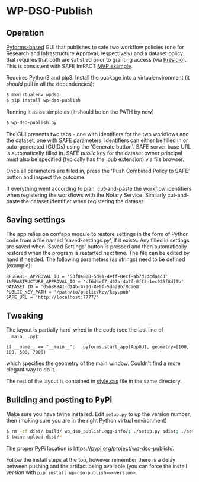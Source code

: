 # WP-DSO-Publish

## Operation

[Pyforms-based](https://pyforms-gui.readthedocs.io/en/v4/index.html) GUI that publishes to safe two workflow policies 
(one for Research and Infrastructure Approval, respectively) and a dataset policy that requires
that both are satisfied prior to granting access (via [Presidio](https://github.com/RENCI-NRIG/impact-presidio)).
This is consistent with SAFE ImPACT 
[MVP example](https://github.com/RENCI-NRIG/impact-docker-images/tree/master/safe-server/1.0.1).

Requires Python3 and pip3. Install the package into a virtualenvironment (it *should* pull in all the dependencies):
```bash
$ mkvirtualenv wpdso
$ pip install wp-dso-publish
```

Running it as as simple as (it should be on the PATH by now)
```bash
$ wp-dso-publish.py
```

The GUI presents two tabs - one with identifiers for the two workflows and the dataset, one with SAFE parameters.
Identifiers can either be filled in or auto-generated (GUIDs) using the 'Generate button'. SAFE server base
URL is automatically filled in. SAFE *public* key for the dataset owner principal must also be specified
(typically has the .pub extension) via file browser. 

Once all parameters are filled in, press the 'Push Combined Policy to SAFE' button and inspect the outcome. 

If everything went according to plan, cut-and-paste the workflow identifiers when registering the workflows
with the Notary Service. Similarly cut-and-paste the dataset identifier when registering the dataset. 

## Saving settings

The app relies on confapp module to restore settings in the form of Python code from a file named 
'saved-settings.py', if it exists. Any filled in settings are saved when 'Saved Settings' button is
pressed and then automatically restored when the program is restarted next time. The file can be edited
by hand if needed. The following parameters (as strings) need to be defined (example):
```
RESEARCH_APPROVAL_ID = '53f8e808-5d91-4eff-8ecf-ab7d2dcda4d3'
INFRASTRUCTURE_APPROVAL_ID = 'cf6d4ef7-d07a-4a7f-8ff5-1ec925f8df9b'
DATASET_ID = '05b88841-d14b-471d-8e0f-5da29bf8da68'
PUBLIC_KEY_PATH = '/path/to/public/key/key.pub'
SAFE_URL = 'http://localhost:7777/'
```

## Tweaking

The layout is partially hard-wired in the code (see the last line of `__main__.py`):
```
if __name__ == "__main__":   pyforms.start_app(AppGUI, geometry=[100, 100, 500, 700])
```
which specifies the geometry of the main window. Couldn't find a more elegant way to do it.

The rest of the layout is contained in [style.css](wp_dso_publish/style.css) file in the same directory. 

## Building and posting to PyPi

Make sure you have twine installed. Edit `setup.py` to up the version number, then (making
sure you are in the right Python virtual environment) 

```bash
$ rm -rf dist/ build/ wp_dso_publish.egg-info/; ./setup.py sdist; ./setup.py bdist_wheel --universal
$ twine upload dist/*
```

The proper PyPi location is https://pypi.org/project/wp-dso-publish/.

Follow the install steps at the top, however remember there is a delay between pushing
and the artifact being available (you can force the install version with `pip install wp-dso-publish==<version>`.
